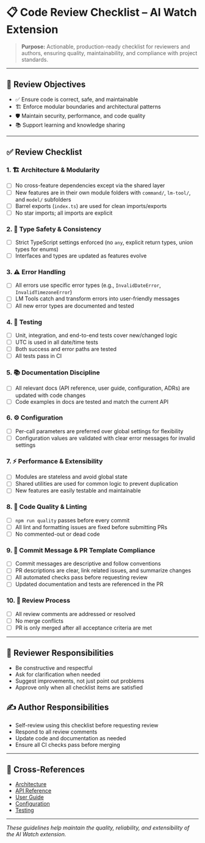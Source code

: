 

# 📋 Code Review Checklist – AI Watch Extension

> **Purpose:** Actionable, production-ready checklist for reviewers and authors, ensuring quality, maintainability, and compliance with project standards.

---

## 🎯 Review Objectives
- ✅ Ensure code is correct, safe, and maintainable
- 🏗️ Enforce modular boundaries and architectural patterns
- 🛡️ Maintain security, performance, and code quality
- 📚 Support learning and knowledge sharing

---

## ✅ Review Checklist

### 1. 🏗️ Architecture & Modularity
- [ ] No cross-feature dependencies except via the shared layer
- [ ] New features are in their own module folders with `command/`, `lm-tool/`, and `model/` subfolders
- [ ] Barrel exports (`index.ts`) are used for clean imports/exports
- [ ] No star imports; all imports are explicit

### 2. 📏 Type Safety & Consistency
- [ ] Strict TypeScript settings enforced (no `any`, explicit return types, union types for enums)
- [ ] Interfaces and types are updated as features evolve

### 3. ⚠️ Error Handling
- [ ] All errors use specific error types (e.g., `InvalidDateError`, `InvalidTimezoneError`)
- [ ] LM Tools catch and transform errors into user-friendly messages
- [ ] All new error types are documented and tested

### 4. 🧪 Testing
- [ ] Unit, integration, and end-to-end tests cover new/changed logic
- [ ] UTC is used in all date/time tests
- [ ] Both success and error paths are tested
- [ ] All tests pass in CI

### 5. 📚 Documentation Discipline
- [ ] All relevant docs (API reference, user guide, configuration, ADRs) are updated with code changes
- [ ] Code examples in docs are tested and match the current API

### 6. ⚙️ Configuration
- [ ] Per-call parameters are preferred over global settings for flexibility
- [ ] Configuration values are validated with clear error messages for invalid settings

### 7. ⚡ Performance & Extensibility
- [ ] Modules are stateless and avoid global state
- [ ] Shared utilities are used for common logic to prevent duplication
- [ ] New features are easily testable and maintainable

### 8. 🧹 Code Quality & Linting
- [ ] `npm run quality` passes before every commit
- [ ] All lint and formatting issues are fixed before submitting PRs
- [ ] No commented-out or dead code

### 9. 📝 Commit Message & PR Template Compliance
- [ ] Commit messages are descriptive and follow conventions
- [ ] PR descriptions are clear, link related issues, and summarize changes
- [ ] All automated checks pass before requesting review
- [ ] Updated documentation and tests are referenced in the PR

### 10. 🔄 Review Process
- [ ] All review comments are addressed or resolved
- [ ] No merge conflicts
- [ ] PR is only merged after all acceptance criteria are met

---

## 👥 Reviewer Responsibilities
- Be constructive and respectful
- Ask for clarification when needed
- Suggest improvements, not just point out problems
- Approve only when all checklist items are satisfied

## ✍️ Author Responsibilities
- Self-review using this checklist before requesting review
- Respond to all review comments
- Update code and documentation as needed
- Ensure all CI checks pass before merging

---

## 🔗 Cross-References
- [Architecture](ARCHITECTURE.md)
- [API Reference](API_REFERENCE.md)
- [User Guide](USER_GUIDE.md)
- [Configuration](CONFIGURATION.md)
- [Testing](TESTING.md)

---

_These guidelines help maintain the quality, reliability, and extensibility of the AI Watch extension._
